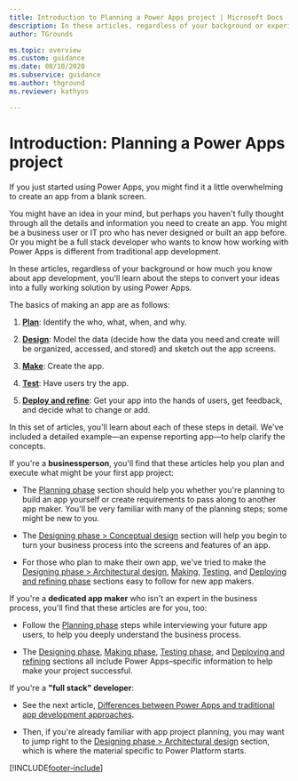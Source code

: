 ```yaml
---
title: Introduction to Planning a Power Apps project | Microsoft Docs
description: In these articles, regardless of your background or experience level, you'll learn about the steps to convert your ideas into a working solution by using Power Apps.
author: TGrounds

ms.topic: overview
ms.custom: guidance
ms.date: 08/10/2020
ms.subservice: guidance
ms.author: thground
ms.reviewer: kathyos

---
```


# Introduction: Planning a Power Apps project

If you just started using Power Apps, you might find it a little overwhelming to
create an app from a blank screen.

You might have an idea in your mind, but perhaps you haven't fully thought through all the
details and information you need to create an app. You might be a
business user or IT pro who has never designed or built an app before. Or you
might be a full stack developer who wants to know how working with Power Apps is different from traditional app
development.

In these articles, regardless of your background or how much you know about app
development, you'll learn about the steps to convert your ideas into a fully
working solution by using Power Apps.

The basics of making an app are as follows:

1. [**Plan**](planning-phase.md): Identify the who, what, when, and why.

2. [**Design**](designing-phase.md): Model the data (decide how the data you need and create will be
    organized, accessed, and stored) and sketch out the app screens.

3. [**Make**](making-phase.md): Create the app.

4. [**Test**](testing-phase.md): Have users try the app.

5. [**Deploy and refine**](discoverability.md): Get your app into the hands of users, get feedback,
    and decide what to change or add.

In this set of articles, you'll learn about each of these steps in detail.
We've included a detailed example&mdash;an expense reporting app&mdash;to help clarify the concepts.

If you're a **businessperson**, you'll find that these articles help you plan
and execute what might be your first app project:

- The [Planning phase](planning-phase.md) section should help you whether you're planning to build an app yourself or create requirements to pass along to another app maker. You'll be very familiar with many of the planning steps; some might be new to you.

- The [Designing phase \> Conceptual design](app-tasks.md) section will help you begin to turn your
    business process into the screens and features of an app.

- For those who plan to make their own app, we've tried to make the [Designing phase \> Architectural design](where-is-data.md), [Making](making-phase.md), [Testing](testing-phase.md), and [Deploying and refining phase](discoverability.md) sections easy to follow
    for new app makers.

If you're a **dedicated app maker** who isn't an expert in the business process,
you'll find that these articles are for you, too:

- Follow the [Planning phase](planning-phase.md) steps while interviewing your future app users, to help you deeply understand the business process.

- The [Designing phase](designing-phase.md), [Making phase](making-phase.md), [Testing phase](testing-phase.md), and [Deploying and refining](discoverability.md) sections all include Power
    Apps&ndash;specific information to help make your project successful.

If you're a **"full stack" developer**:

- See the next article, [Differences between Power Apps and traditional app development approaches](app-development-approaches.md).

- Then, if you're already familiar with app project planning, you may want to jump right to the [Designing phase \> Architectural design](where-is-data.md) section, which is where the material specific to Power Platform starts.



[!INCLUDE[footer-include](../../includes/footer-banner.md)]
